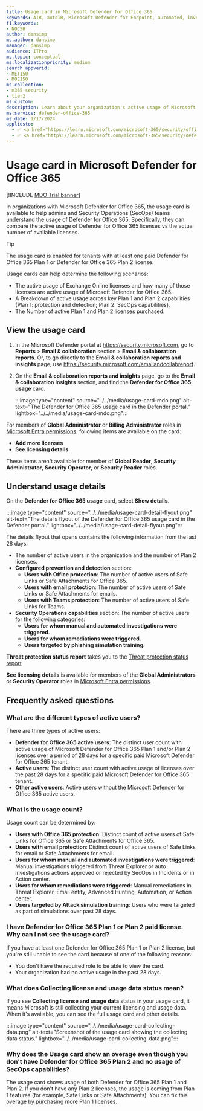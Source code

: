 ```yaml
---
title: Usage card in Microsoft Defender for Office 365
keywords: AIR, autoIR, Microsoft Defender for Endpoint, automated, investigation, response, remediation, threats, advanced, threat, protection
f1.keywords:
- NOCSH
author: dansimp
ms.author: dansimp
manager: dansimp
audience: ITPro
ms.topic: conceptual
ms.localizationpriority: medium
search.appverid:
- MET150
- MOE150
ms.collection:
- m365-security
- tier2
ms.custom:
description: Learn about your organization's active usage of Microsoft Defender for Office 365 licenses versus the actual number of licenses purchased.
ms.service: defender-office-365
ms.date: 1/17/2024
appliesto:
  - ✅ <a href="https://learn.microsoft.com/microsoft-365/security/office-365-security/mdo-about#defender-for-office-365-plan-1-vs-plan-2-cheat-sheet" target="_blank">Microsoft Defender for Office 365 Plan 1 and Plan 2</a>
  - ✅ <a href="https://learn.microsoft.com/microsoft-365/security/defender/microsoft-365-defender" target="_blank">Microsoft Defender XDR</a>
---
```


# Usage card in Microsoft Defender for Office 365

[!INCLUDE [MDO Trial banner](../includes/mdo-trial-banner.md)]

In organizations with Microsoft Defender for Office 365, the usage card is available to help admins and Security Operations (SecOps) teams understand the usage of Defender for Office 365. Specifically, they can compare the active usage of Defender for Office 365 licenses vs the actual number of available licenses.

> [!TIP]
> The usage card is enabled for tenants with at least one paid Defender for Office 365 Plan 1 or Defender for Office 365 Plan 2 license.

Usage cards can help determine the following scenarios:

- The active usage of Exchange Online licenses and how many of those licenses are active usage of Microsoft Defender for Office 365.
- A Breakdown of active usage across key Plan 1 and Plan 2 capabilities (Plan 1: protection and detection; Plan 2: SecOps capabilities).
- The Number of active Plan 1 and Plan 2 licenses purchased.

## View the usage card

1. In the Microsoft Defender portal at <https://security.microsoft.com>, go to **Reports** \> **Email & collaboration** section \> **Email & collaboration reports**. Or, to go directly to the **Email & collaboration reports and insights** page, use <https://security.microsoft.com/emailandcollabreport>.

2. On the **Email & collaboration reports and insights** page, go to the **Email & collaboration insights** section, and find the **Defender for Office 365 usage** card.

   :::image type="content" source="../../media/usage-card-mdo.png" alt-text="The Defender for Office 365 usage card in the Defender portal." lightbox="../../media/usage-card-mdo.png":::

For members of **Global Administrator** or **Billing Administrator** roles in [Microsoft Entra permissions](/entra/identity/role-based-access-control/manage-roles-portal), following items are available on the card:

- **Add more licenses**
- **See licensing details**

These items aren't available for member of **Global Reader**, **Security Administrator**, **Security Operator**, or **Security Reader** roles.

## Understand usage details

On the **Defender for Office 365 usage** card, select **Show details**.

:::image type="content" source="../../media/usage-card-detail-flyout.png" alt-text="The details flyout of the Defender for Office 365 usage card in the Defender portal." lightbox="../../media/usage-card-detail-flyout.png":::

The details flyout that opens contains the following information from the last 28 days:

- The number of active users in the organization and the number of Plan 2 licenses.
- **Configured prevention and detection** section:
  - **Users with Office protection**: The number of active users of Safe Links or Safe Attachments for Office 365.
  - **Users with email protection**: The number of active users of Safe Links or Safe Attachments for emails.
  - **Users with Teams protection**: The number of active users of Safe Links for Teams.
- **Security  Operations capabilities** section: The number of active users for the following categories:
  - **Users for whom manual and automated investigations were triggered**.
  - **Users for whom remediations were triggered**.
  - **Users targeted by phishing simulation training**.

**Threat protection status report** takes you to the [Threat protection status report](reports-email-security.md#threat-protection-status-report).

**See licensing details** is available for members of the **Global Administrators** or **Security Operator** roles in [Microsoft Entra permissions](/entra/identity/role-based-access-control/manage-roles-portal).

## Frequently asked questions

### What are the different types of active users?

There are three types of active users:

- **Defender for Office 365 active users**: The distinct user count with active usage of Microsoft Defender for Office 365 Plan 1 and/or Plan 2 licenses over a period of 28 days for a specific paid Microsoft Defender for Office 365 tenant.
- **Active users**: The distinct user count with active usage of licenses over the past 28 days for a specific paid Microsoft Defender for Office 365 tenant.
- **Other active users**: Active users without the Microsoft Defender for Office 365 active users.

### What is the usage count?

Usage count can be determined by:

- **Users with Office 365 protection**: Distinct count of active users of Safe Links for Office 365 or Safe Attachments for Office 365.
- **Users with email protection**: Distinct count of active users of Safe Links for email or Safe Attachments for email.
- **Users for whom manual and automated investigations were triggered**: Manual investigations triggered from Threat Explorer or auto investigations actions approved or rejected by SecOps in Incidents or in Action center.
- **Users for whom remediations were triggered**: Manual remediations in Threat Explorer, Email entity, Advanced Hunting, Automation, or Action center.
- **Users targeted by Attack simulation training**: Users who were targeted as part of simulations over past 28 days.

### I have Defender for Office 365 Plan 1 or Plan 2 paid license. Why can I not see the usage card?

If you have at least one Defender for Office 365 Plan 1 or Plan 2 license, but you're still unable to see the card because of one of the following reasons:

- You don't have the required role to be able to view the card.
- Your organization had no active usage in the past 28 days.

### What does Collecting license and usage data status mean?

If you see **Collecting license and usage data** status in your usage card, it means Microsoft is still collecting your current licensing and usage data. When it's available, you can see the full usage card and other details.

:::image type="content" source="../../media/usage-card-collecting-data.png" alt-text="Screenshot of the usage card showing the collecting data status." lightbox="../../media/usage-card-collecting-data.png":::

### Why does the Usage card show an overage even though you don't have Defender for Office 365 Plan 2 and no usage of SecOps capabilities?

The usage card shows usage of both Defender for Office 365 Plan 1 and Plan 2. If you don't have any Plan 2 licenses, the usage is coming from Plan 1 features (for example, Safe Links or Safe Attachments). You can fix this overage by purchasing more Plan 1 licenses.
